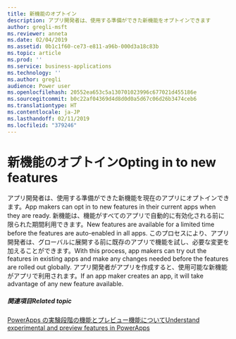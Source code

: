 ```yaml
---
title: 新機能のオプトイン
description: アプリ開発者は、使用する準備ができた新機能をオプトインできます
author: gregli-msft
ms.reviewer: anneta
ms.date: 02/04/2019
ms.assetid: 0b1c1f60-ce73-e811-a96b-000d3a18c83b
ms.topic: article
ms.prod: ''
ms.service: business-applications
ms.technology: ''
ms.author: gregli
audience: Power user
ms.openlocfilehash: 20552ea653c5a130701023996c677021d455186e
ms.sourcegitcommit: b0c22af04369d4d8d0d0a5d67c06d26b3474ceb6
ms.translationtype: HT
ms.contentlocale: ja-JP
ms.lasthandoff: 02/11/2019
ms.locfileid: "379246"
---
```

# <a name="opting-in-to-new-features"></a><span data-ttu-id="c3fe4-103">新機能のオプトイン</span><span class="sxs-lookup"><span data-stu-id="c3fe4-103">Opting in to new features</span></span>




<span data-ttu-id="c3fe4-104">アプリ開発者は、使用する準備ができた新機能を現在のアプリにオプトインできます。</span><span class="sxs-lookup"><span data-stu-id="c3fe4-104">App makers can opt in to new features in their current apps when they are ready.</span></span> <span data-ttu-id="c3fe4-105">新機能は、機能がすべてのアプリで自動的に有効化される前に限られた期間利用できます。</span><span class="sxs-lookup"><span data-stu-id="c3fe4-105">New features are available for a limited time before the features are auto-enabled in all apps.</span></span> <span data-ttu-id="c3fe4-106">このプロセスにより、アプリ開発者は、グローバルに展開する前に既存のアプリで機能を試し、必要な変更を加えることができます。</span><span class="sxs-lookup"><span data-stu-id="c3fe4-106">With this process, app makers can try out the features in existing apps and make any changes needed before the features are rolled out globally.</span></span> <span data-ttu-id="c3fe4-107">アプリ開発者がアプリを作成すると、使用可能な新機能がアプリで利用されます。</span><span class="sxs-lookup"><span data-stu-id="c3fe4-107">If an app maker creates an app, it will take advantage of any new feature available.</span></span>

##### <a name="related-topic"></a><span data-ttu-id="c3fe4-108">関連項目</span><span class="sxs-lookup"><span data-stu-id="c3fe4-108">Related topic</span></span>

[<span data-ttu-id="c3fe4-109">PowerApps の実験段階の機能とプレビュー機能について</span><span class="sxs-lookup"><span data-stu-id="c3fe4-109">Understand experimental and preview features in PowerApps</span></span>](https://docs.microsoft.com/powerapps/maker/canvas-apps/working-with-experimental)